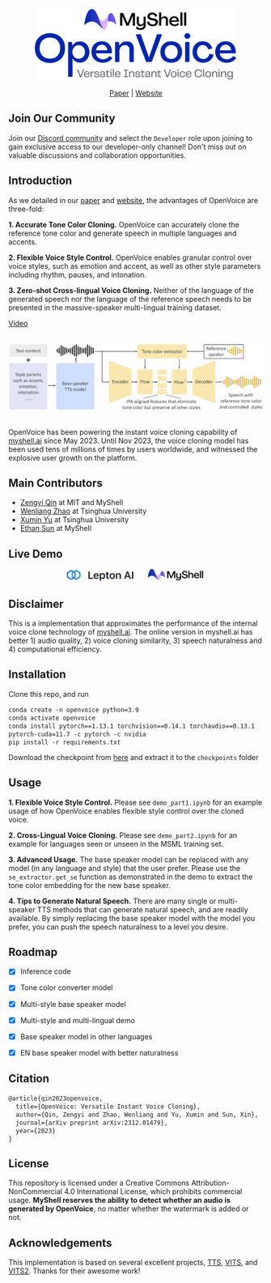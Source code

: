 <div align="center">
  <div>&nbsp;</div>
  <img src="resources/openvoicelogo.jpg" width="400"/> 

[Paper](https://arxiv.org/abs/2312.01479) |
[Website](https://research.myshell.ai/open-voice) 

</div>

## Join Our Community

Join our [Discord community](https://discord.gg/myshell) and select the `Developer` role upon joining to gain exclusive access to our developer-only channel! Don't miss out on valuable discussions and collaboration opportunities.

## Introduction
As we detailed in our [paper](https://arxiv.org/abs/2312.01479) and [website](https://research.myshell.ai/open-voice), the advantages of OpenVoice are three-fold:

**1. Accurate Tone Color Cloning.**
OpenVoice can accurately clone the reference tone color and generate speech in multiple languages and accents.

**2. Flexible Voice Style Control.**
OpenVoice enables granular control over voice styles, such as emotion and accent, as well as other style parameters including rhythm, pauses, and intonation. 

**3. Zero-shot Cross-lingual Voice Cloning.**
Neither of the language of the generated speech nor the language of the reference speech needs to be presented in the massive-speaker multi-lingual training dataset.

[Video](https://github.com/myshell-ai/OpenVoice/assets/40556743/3cba936f-82bf-476c-9e52-09f0f417bb2f)

<div align="center">
  <div>&nbsp;</div>
    <img src="resources/framework-ipa.png" width="800"/>
  <div>&nbsp;</div>
</div>

OpenVoice has been powering the instant voice cloning capability of [myshell.ai](https://app.myshell.ai/explore) since May 2023. Until Nov 2023, the voice cloning model has been used tens of millions of times by users worldwide, and witnessed the explosive user growth on the platform.

## Main Contributors

- [Zengyi Qin](https://www.qinzy.tech) at MIT and MyShell
- [Wenliang Zhao](https://wl-zhao.github.io) at Tsinghua University
- [Xumin Yu](https://yuxumin.github.io) at Tsinghua University
- [Ethan Sun](https://twitter.com/ethan_myshell) at MyShell

## Live Demo

<div align="center">
    <a href="https://www.lepton.ai/playground/openvoice"><img src="resources/lepton.jpg"></a>
    &nbsp;&nbsp;&nbsp;&nbsp;
    <a href="https://app.myshell.ai/bot/z6Bvua/1702636181"><img src="resources/myshell.jpg"></a>
</div>

## Disclaimer

This is a implementation that approximates the performance of the internal voice clone technology of [myshell.ai](https://app.myshell.ai/explore). The online version in myshell.ai has better 1) audio quality, 2) voice cloning similarity, 3) speech naturalness and 4) computational efficiency.

## Installation
Clone this repo, and run
```
conda create -n openvoice python=3.9
conda activate openvoice
conda install pytorch==1.13.1 torchvision==0.14.1 torchaudio==0.13.1 pytorch-cuda=11.7 -c pytorch -c nvidia
pip install -r requirements.txt
```
Download the checkpoint from [here](https://myshell-public-repo-hosting.s3.amazonaws.com/checkpoints_1226.zip) and extract it to the `checkpoints` folder 

## Usage

**1. Flexible Voice Style Control.**
Please see `demo_part1.ipynb` for an example usage of how OpenVoice enables flexible style control over the cloned voice.

**2. Cross-Lingual Voice Cloning.**
Please see `demo_part2.ipynb` for an example for languages seen or unseen in the MSML training set.

**3. Advanced Usage.**
The base speaker model can be replaced with any model (in any language and style) that the user prefer. Please use the `se_extractor.get_se` function as demonstrated in the demo to extract the tone color embedding for the new base speaker.

**4. Tips to Generate Natural Speech.**
There are many single or multi-speaker TTS methods that can generate natural speech, and are readily available. By simply replacing the base speaker model with the model you prefer, you can push the speech naturalness to a level you desire.

## Roadmap

- [x] Inference code
- [x] Tone color converter model
- [x] Multi-style base speaker model
- [x] Multi-style and multi-lingual demo
- [x] Base speaker model in other languages
- [x] EN base speaker model with better naturalness


## Citation
```
@article{qin2023openvoice,
  title={OpenVoice: Versatile Instant Voice Cloning},
  author={Qin, Zengyi and Zhao, Wenliang and Yu, Xumin and Sun, Xin},
  journal={arXiv preprint arXiv:2312.01479},
  year={2023}
}
```

## License
This repository is licensed under a Creative Commons Attribution-NonCommercial 4.0 International License, which prohibits commercial usage. **MyShell reserves the ability to detect whether an audio is generated by OpenVoice**, no matter whether the watermark is added or not.


## Acknowledgements
This implementation is based on several excellent projects, [TTS](https://github.com/coqui-ai/TTS), [VITS](https://github.com/jaywalnut310/vits), and [VITS2](https://github.com/daniilrobnikov/vits2). Thanks for their awesome work!
